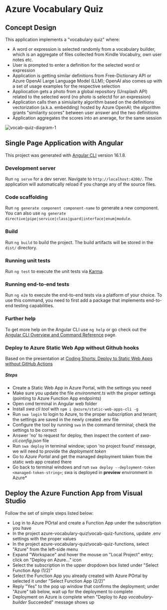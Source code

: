 # Azure Vocabulary Quiz 

## Concept Design

This application implements a "vocabulary quiz" where:
* A word or expression is selected randomly from a vocabulary builder, which is an aggregate of files collected from Kindle Vocabulry, own user notes etc.
* User is prompted to enter a definition for the selected word or expression
* Application is getting similar definitions from Free-Dictionary API or Azure OpenAI Large Language Model (LLM); OpenAI also comes up with a set of usage examples for the respective selection 
* Appliocation gets a photo from a global repository (Unsplash API) related to the selected word (no photo is selectd for an expression)
* Application calls then a simiularity algorithm based on the definitions vectorization (a.k.a. embedding) hosted by Azure OpenAI; the algorithm grants "similarity scores" between user answer and the two definitions
* Application aggregates the scores into an anerage, for the same session

![vocab-quiz-diagram-1](https://github.com/user-attachments/assets/8053c34c-6902-4ab0-b52c-0ec57917786a)

## Single Page Application with Angular

This project was generated with [Angular CLI](https://github.com/angular/angular-cli) version 16.1.8.

### Development server

Run `ng serve` for a dev server. Navigate to `http://localhost:4200/`. The application will automatically reload if you change any of the source files.

### Code scaffolding

Run `ng generate component component-name` to generate a new component. You can also use `ng generate directive|pipe|service|class|guard|interface|enum|module`.

### Build

Run `ng build` to build the project. The build artifacts will be stored in the `dist/` directory.

### Running unit tests

Run `ng test` to execute the unit tests via [Karma](https://karma-runner.github.io).

### Running end-to-end tests

Run `ng e2e` to execute the end-to-end tests via a platform of your choice. To use this command, you need to first add a package that implements end-to-end testing capabilities.

### Further help

To get more help on the Angular CLI use `ng help` or go check out the [Angular CLI Overview and Command Reference](https://angular.io/cli) page.

### Deploy to Azure Static Web App without Github hooks
Based on the presentation at [Coding Shorts: Deploy to Static Web Apps without GitHub Actions](https://www.youtube.com/watch?v=TkYFT24bZks)

##### Steps

* Create a Static Web App in Azure Portal, with the settings you need
* Make sure you update the file *environment.ts* with the proper settings (pointing to Azure Function App endpoints)
* Open cmd terminal in Angular web folder 
* Install *swa cli tool* with `npm i @azure/static-web-apps-cli -g`
* Run `swa login` to login to Azure, to the proper subscription and tenant; the settings are saved in the newly created .env file
* Configure the tool by running `swa` in the command terminal; check the settings to be correct
* Answer 'no' to request for deploy, then inspect the content of *swa-cli.config.json* file
* Run `swa deploy` in terminal window; upon 'no project found' message, we will need to provide the *deployment token*
* Go to *Azure Portal* and get the managed deployment token from the static web app created there
* Go back to terminal windows and run `swa deploy --deployment-token <managed-token-string>`; swa is deployed in **preview** environment in Azure* 

## Deploy the Azure Function App from Visual Studio

Follow the set of simple steps listed below:

* Log in to Azure POrtal and create a Function App under the subscription you have
* In the project azure-vocabulary-quiz\vocab-quiz-functions, update .env settings with the proper values
* In the project azure-vocabulary-quiz\vocab-quiz-functions, select "Azure" from the left-side menu
* Expand "Workspace" and hover the mouse on "Local Project" entry; click on "Deploy on Azure..." icon
* Select the subscription in the upper dropdown box listed under "Select Function App (1/2)"
* Select the Function App you already created with Azure POrtal by selected it under "Select Function App (2/2)"
* Reply "Yes" to the pop up window that confirms the deployment; under "Azure" tab below, wait up for the deployment to complete
* Deployment on Azure is complete when "Deploy to App *vocabulary-builder* Succeeded" message shows up